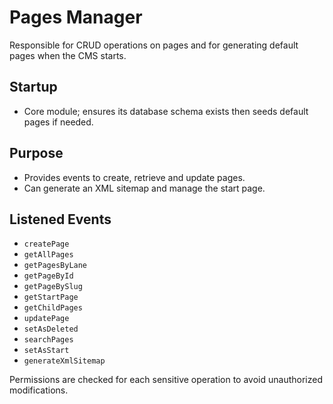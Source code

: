 # Pages Manager

Responsible for CRUD operations on pages and for generating default pages when the CMS starts.

## Startup
- Core module; ensures its database schema exists then seeds default pages if needed.

## Purpose
- Provides events to create, retrieve and update pages.
- Can generate an XML sitemap and manage the start page.

## Listened Events
- `createPage`
- `getAllPages`
- `getPagesByLane`
- `getPageById`
- `getPageBySlug`
- `getStartPage`
- `getChildPages`
- `updatePage`
- `setAsDeleted`
- `searchPages`
- `setAsStart`
- `generateXmlSitemap`

Permissions are checked for each sensitive operation to avoid unauthorized modifications.
